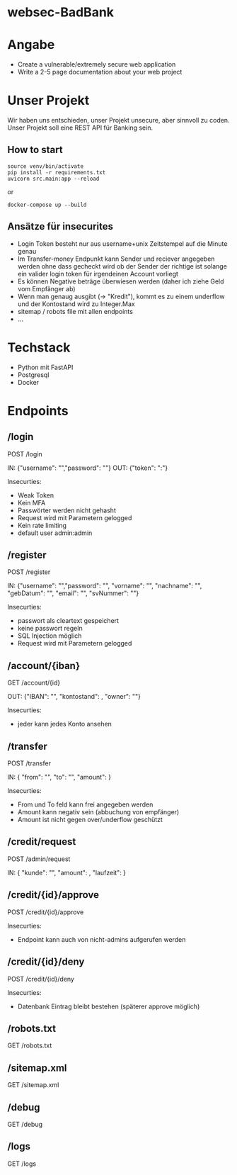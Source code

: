 # websec-BadBank

# Angabe
- Create a vulnerable/extremely secure web application
- Write a 2-5 page documentation about your web project

# Unser Projekt
Wir haben uns entschieden, unser Projekt unsecure, aber sinnvoll zu coden. 
Unser Projekt soll eine REST API für Banking sein.

## How to start
```
source venv/bin/activate
pip install -r requirements.txt
uvicorn src.main:app --reload
```
or
```
docker-compose up --build
```

## Ansätze für insecurites
- Login Token besteht nur aus username+unix Zeitstempel auf die Minute genau
- Im Transfer-money Endpunkt kann Sender und reciever angegeben werden ohne dass gecheckt wird ob der Sender der richtige ist solange ein valider login token für irgendeinen Account vorliegt
- Es können Negative beträge überwiesen werden (daher ich ziehe Geld vom Empfänger ab)
- Wenn man genaug ausgibt (-> "Kredit"), kommt es zu einem underflow und der Kontostand wird zu Integer.Max
- sitemap / robots file mit allen endpoints
- ...


# Techstack
- Python mit FastAPI
- Postgresql
- Docker


# Endpoints
## /login
POST /login

IN: {"username": "","password": ""}
OUT: {"token": "<username>:<unix-minute>"}

Insecurties:
- Weak Token
- Kein MFA
- Passwörter werden nicht gehasht
- Request wird mit Parametern gelogged
- Kein rate limiting
- default user admin:admin

## /register
POST /register

IN: {"username": "","password": "", "vorname": "", "nachname": "", "gebDatum": "", "email": "", "svNummer": ""}

Insecurties:
- passwort als cleartext gespeichert
- keine passwort regeln
- SQL Injection möglich
- Request wird mit Parametern gelogged

## /account/{iban}
GET /account/{id}

OUT: {"IBAN": "", "kontostand": <cent>, "owner": ""}

Insecurties:
- jeder kann jedes Konto ansehen

## /transfer
POST /transfer

IN: { "from": "<IBAN>", "to": "<IBAN>", "amount": <cent> }

Insecurties:
- From und To feld kann frei angegeben werden
- Amount kann negativ sein (abbuchung von empfänger)
- Amount ist nicht gegen over/underflow geschützt

## /credit/request
POST /admin/request

IN: { "kunde": "", "amount": <cent>, "laufzeit": <monate> }

## /credit/{id}/approve
POST /credit/{id}/approve

Insecurties:
- Endpoint kann auch von nicht-admins aufgerufen werden

## /credit/{id}/deny
POST /credit/{id}/deny

Insecurties:
- Datenbank Eintrag bleibt bestehen (späterer approve möglich)

## /robots.txt
GET /robots.txt

## /sitemap.xml
GET /sitemap.xml

## /debug
GET /debug

## /logs
GET /logs